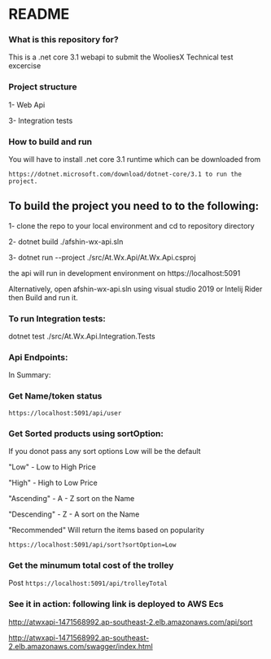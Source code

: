 # README

### What is this repository for?

This is a .net core 3.1 webapi to submit the WooliesX Technical test excercise

### Project structure

1- Web Api

3- Integration tests

### How to build and run

You will have to install .net core 3.1 runtime which can be downloaded from

    https://dotnet.microsoft.com/download/dotnet-core/3.1 to run the project.

## To build the project you need to to the following:

1- clone the repo to your local environment and cd to repository directory

2- dotnet build ./afshin-wx-api.sln

3- dotnet run --project ./src/At.Wx.Api/At.Wx.Api.csproj

the api will run in development environment on https://localhost:5091

Alternatively, open afshin-wx-api.sln using visual studio 2019 or Intelij Rider then Build and run it.

### To run Integration tests:

dotnet test ./src/At.Wx.Api.Integration.Tests

### Api Endpoints:

In Summary:

### Get Name/token status

`https://localhost:5091/api/user`

### Get Sorted products using sortOption:

If you donot pass any sort options Low will be the default

"Low" - Low to High Price

"High" - High to Low Price

"Ascending" - A - Z sort on the Name

"Descending" - Z - A sort on the Name

"Recommended" Will return the items based on popularity

`https://localhost:5091/api/sort?sortOption=Low`

### Get the minumum total cost of the trolley

Post `https://localhost:5091/api/trolleyTotal`

### See it in action: following link is deployed to AWS Ecs

http://atwxapi-1471568992.ap-southeast-2.elb.amazonaws.com/api/sort

http://atwxapi-1471568992.ap-southeast-2.elb.amazonaws.com/swagger/index.html
